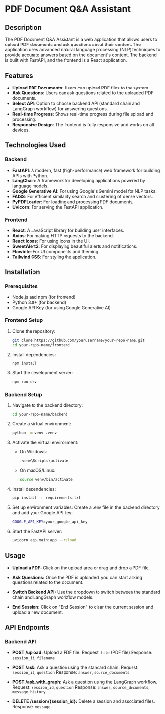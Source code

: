 # PDF Document Q&A Assistant

## Description

The PDF Document Q&A Assistant is a web application that allows users to upload PDF documents and ask questions about their content. The application uses advanced natural language processing (NLP) techniques to provide accurate answers based on the document's content. The backend is built with FastAPI, and the frontend is a React application.

## Features

- **Upload PDF Documents**: Users can upload PDF files to the system.
- **Ask Questions**: Users can ask questions related to the uploaded PDF documents.
- **Select API**: Option to choose backend API (standard chain and LangGraph workflow) for answering questions.
- **Real-time Progress**: Shows real-time progress during file upload and processing.
- **Responsive Design**: The frontend is fully responsive and works on all devices.

## Technologies Used

### Backend

- **FastAPI**: A modern, fast (high-performance) web framework for building APIs with Python.
- **LangChain**: A framework for developing applications powered by language models.
- **Google Generative AI**: For using Google's Gemini model for NLP tasks.
- **FAISS**: For efficient similarity search and clustering of dense vectors.
- **PyPDFLoader**: For loading and processing PDF documents.
- **Uvicorn**: For serving the FastAPI application.

### Frontend

- **React**: A JavaScript library for building user interfaces.
- **Axios**: For making HTTP requests to the backend.
- **React Icons**: For using icons in the UI.
- **SweetAlert2**: For displaying beautiful alerts and notifications.
- **Flowbite**: For UI components and theming.
- **Tailwind CSS**: For styling the application.

## Installation

### Prerequisites

- Node.js and npm (for frontend)
- Python 3.8+ (for backend)
- Google API Key (for using Google Generative AI)

### Frontend Setup

1. Clone the repository:
   ```bash
   git clone https://github.com/yourusername/your-repo-name.git
   cd your-repo-name/frontend
   ```

2. Install dependencies:
    ```bash
    npm install
    ```

3. Start the development server:
    ```bash
    npm run dev
    ```
### Backend Setup

1. Navigate to the backend directory:
    ```bash
    cd your-repo-name/backend
    ```

2. Create a virtual environment:
    ```bash
    python -m venv .venv
    ```

3. Activate the virtual environment:

    - On Windows:
        ```bash
        .venv\Scripts\activate
        ```

    - On macOS/Linux:
        ```bash
        source venv/bin/activate
        ```

4. Install dependencies:
    ```bash
    pip install -r requirements.txt
    ```

5. Set up environment variables:
    Create a .env file in the backend directory and add your Google API key:
    ```bash
    GOOGLE_API_KEY=your_google_api_key
    ```

6. Start the FastAPI server:
    ```bash
    uvicorn app.main:app --reload
    ```

## Usage

- **Upload a PDF:** Click on the upload area or drag and drop a PDF file.

- **Ask Questions:** Once the PDF is uploaded, you can start asking questions related to the document.

- **Switch Backend API:** Use the dropdown to switch between the standard chain and LangGraph workflow models.

- **End Session:** Click on "End Session" to clear the current session and upload a new document.

## API Endpoints

### Backend API

- **POST /upload:** Upload a PDF file.
    Request: `file` (PDF file)
    Response: `session_id`, `filename`

- **POST /ask:** Ask a question using the standard chain.
    Request: `session_id`, `question`
    Response: `answer`, `source_documents`

- **POST /ask_with_graph:** Ask a question using the LangGraph workflow.
    Request: `session_id`, `question`
    Response: `answer`, `source_documents`, `message_history`

- **DELETE /session/{session_id}:** Delete a session and associated files.
    Response: `message`